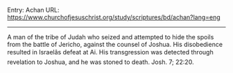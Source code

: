 Entry: Achan
URL: https://www.churchofjesuschrist.org/study/scriptures/bd/achan?lang=eng

---

A man of the tribe of Judah who seized and attempted to hide the spoils from the battle of Jericho, against the counsel of Joshua. His disobedience resulted in Israelâs defeat at Ai. His transgression was detected through revelation to Joshua, and he was stoned to death. Josh. 7; 22:20.
